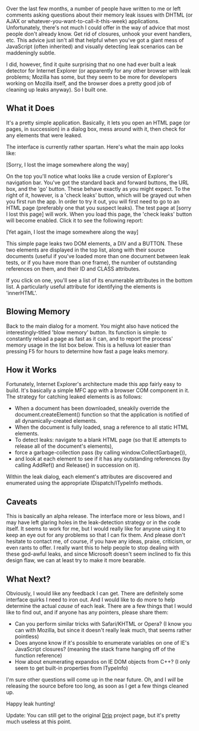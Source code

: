 
Over the last few months, a number of people have written to me or left
comments asking questions about their memory leak issues with DHTML (or AJAX or
whatever-you-want-to-call-it-this-week) applications.  Unfortunately, there's
not much I could offer in the way of advice that most people don't already
know. Get rid of closures, unhook your event handlers, etc. This advice just
isn't all that helpful when you've got a giant mess of JavaScript (often
inherited) and visually detecting leak scenarios can be maddeningly subtle.

I did, however, find it quite surprising that no one had ever built a leak
detector for Internet Explorer (or apparently for any other browser with leak
problems; Mozilla has some, but they seem to be more for developers working on
Mozilla itself, and the browser does a pretty good job of cleaning up leaks
anyway). So I built one.

## What it Does
It's a pretty simple application. Basically, it lets you open an HTML page (or
pages, in succession) in a dialog box, mess around with it, then check for any
elements that were leaked.

The interface is currently rather spartan.  Here's what the main app looks
like:

[Sorry, I lost the image somewhere along the way]

On the top you'll notice what looks like a crude version of Explorer's
navigation bar. You've got the standard back and forward buttons, the URL box,
and the 'go' button. These behave exactly as you might expect.  To the right of
it, however, is a 'check leaks' button, which will be grayed out when you first
run the app. In order to try it out, you will first need to go to an HTML page
(preferably one that you suspect leaks). The test page at [sorry I lost this
page] will work.  When you load this page, the 'check leaks' button will become
enabled.  Click it to see the following report:

[Yet again, I lost the image somewhere along the way]

This simple page leaks two DOM elements, a DIV and a BUTTON. These two elements
are displayed in the top list, along with their source documents (useful if
you've loaded more than one document between leak tests, or if you have more
than one frame), the number of outstanding references on them, and their ID and
CLASS attributes.

If you click on one, you'll see a list of its enumerable attributes in the
bottom list. A particularly useful attribute for identifying the elements is
'innerHTML'.

## Blowing Memory
Back to the main dialog for a moment. You might also have noticed the
interestingly-titled 'blow memory' button. Its function is simple: to
constantly reload a page as fast as it can, and to report the process' memory
usage in the list box below. This is a helluva lot easier than pressing F5 for
hours to determine how fast a page leaks memory.

## How it Works
Fortunately, Internet Explorer's architecture made this app fairly easy to
build.  It's basically a simple MFC app with a browser COM component in it. The
strategy for catching leaked elements is as follows:

- When a document has been downloaded, sneakily override the document.createElement() function so that the application is notified of all dynamically-created elements.
- When the document is fully loaded, snag a reference to all static HTML elements.
- To detect leaks:  navigate to a blank HTML page (so that IE attempts to release all of the document's elements),
- force a garbage-collection pass (by calling window.CollectGarbage()),
- and look at each element to see if it has any outstanding references (by calling AddRef() and Release() in succession on it).

Within the leak dialog, each element's attributes are discovered and enumerated using the appropriate IDispatch/ITypeInfo methods.

## Caveats
This is basically an alpha release. The interface more or less blows, and I may
have left glaring holes in the leak-detection strategy or in the code itself.
It seems to work for me, but I would really like for anyone using it to keep an
eye out for any problems so that I can fix them. And please don't hesitate to
contact me, of course, if you have any ideas, praise, criticism, or even rants
to offer. I really want this to help people to stop dealing with these
god-awful leaks, and since Microsoft doesn't seem inclined to fix this design
flaw, we can at least try to make it more bearable.

## What Next?
Obviously, I would like any feedback I can get. There are definitely some
interface quirks I need to iron out. And I would like to do more to help
determine the actual *cause* of each leak.  There are a few things that I would
like to find out, and if anyone has any pointers, please share them:

- Can you perform similar tricks with Safari/KHTML or Opera? (I know you can with Mozilla, but since it doesn't really leak much, that seems rather pointless)
- Does anyone know if it's possible to enumerate variables on one of IE's JavaScript closures? (meaning the stack frame hanging off of the function reference)
- How about enumerating expandos on IE DOM objects from C++? (I only seem to get built-in properties from ITypeInfo)

I'm sure other questions will come up in the near future.  Oh, and I *will* be
releasing the source before too long, as soon as I get a few things cleaned up.

Happy leak hunting!

  Update: You can still get to the original [Drip][drip] project page, but it's pretty much useless at this point.

[drip]: http://code.google.com/p/iedrip/

